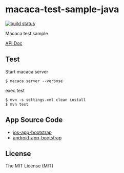 # macaca-test-sample-java

[![build status][travis-image]][travis-url]

[travis-image]: https://img.shields.io/travis/macacajs/macaca-test-sample-java.svg?style=flat-square
[travis-url]: https://travis-ci.org/macacajs/macaca-test-sample-java

Macaca test sample

[API Doc](//macacajs.github.io/wd.java/)

## Test

Start macaca server

```shell
$ macaca server --verbose
```

exec test

```shell
$ mvn -s settings.xml clean install
$ mvn test
```

## App Source Code

- [ios-app-bootstrap](//github.com/xudafeng/ios-app-bootstrap)
- [android-app-bootstrap](//github.com/xudafeng/android-app-bootstrap)

## License

The MIT License (MIT)
